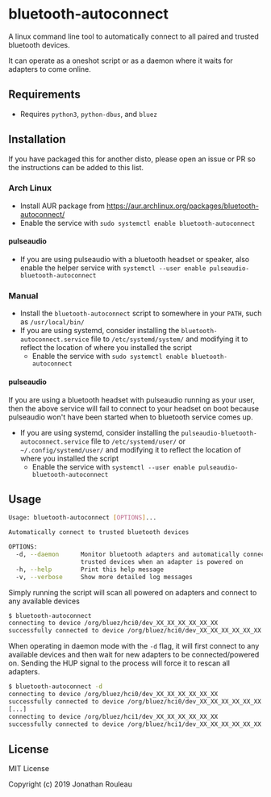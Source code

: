 # bluetooth-autoconnect

A linux command line tool to automatically connect to all paired and trusted bluetooth devices.

It can operate as a oneshot script or as a daemon where it waits for adapters to come online.

## Requirements

* Requires `python3`, `python-dbus`, and `bluez`

## Installation

If you have packaged this for another disto, please open an issue or PR so the instructions can be added to this list.

### Arch Linux

* Install AUR package from https://aur.archlinux.org/packages/bluetooth-autoconnect/
* Enable the service with `sudo systemctl enable bluetooth-autoconnect`

#### pulseaudio
* If you are using pulseaudio with a bluetooth headset or speaker, also enable the helper service with `systemctl --user enable pulseaudio-bluetooth-autoconnect`

### Manual

* Install the `bluetooth-autoconnect` script to somewhere in your `PATH`, such as `/usr/local/bin/`
* If you are using systemd, consider installing the `bluetooth-autoconnect.service` file to `/etc/systemd/system/` and modifying it to reflect the location of where you installed the script
  - Enable the service with `sudo systemctl enable bluetooth-autoconnect`

#### pulseaudio

If you are using a bluetooth headset with pulseaudio running as your user, then the above service will fail to connect to your headset on boot because pulseaudio won't have been started when to bluetooth service comes up.

* If you are using systemd, consider installing the `pulseaudio-bluetooth-autoconnect.service` file to `/etc/systemd/user/` or `~/.config/systemd/user/` and modifying it to reflect the location of where you installed the script
  - Enable the service with `systemctl --user enable pulseaudio-bluetooth-autoconnect`

## Usage

```sh
Usage: bluetooth-autoconnect [OPTIONS]...

Automatically connect to trusted bluetooth devices

OPTIONS:
  -d, --daemon      Monitor bluetooth adapters and automatically connect to
                    trusted devices when an adapter is powered on
  -h, --help        Print this help message
  -v, --verbose     Show more detailed log messages

```

Simply running the script will scan all powered on adapters and connect to any available devices
```sh
$ bluetooth-autoconnect
connecting to device /org/bluez/hci0/dev_XX_XX_XX_XX_XX_XX
successfully connected to device /org/bluez/hci0/dev_XX_XX_XX_XX_XX_XX
```

When operating in daemon mode with the `-d` flag, it will first connect to any available devices and then wait for new adapters to be connected/powered on. Sending the HUP signal to the process will force it to rescan all adapters.
```sh
$ bluetooth-autoconnect -d
connecting to device /org/bluez/hci0/dev_XX_XX_XX_XX_XX_XX
successfully connected to device /org/bluez/hci0/dev_XX_XX_XX_XX_XX_XX
[...]
connecting to device /org/bluez/hci1/dev_XX_XX_XX_XX_XX_XX
successfully connected to device /org/bluez/hci1/dev_XX_XX_XX_XX_XX_XX
```

## License

MIT License

Copyright (c) 2019 Jonathan Rouleau
